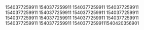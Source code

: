 1540377259911
1540377259911
1540377259911
1540377259911
1540377259911
1540377259911
1540377259911
1540377259911
1540377259911
1540377259911
1540377259911
1540377259911
1540377259911
1540377259911
15403772599111540420356901